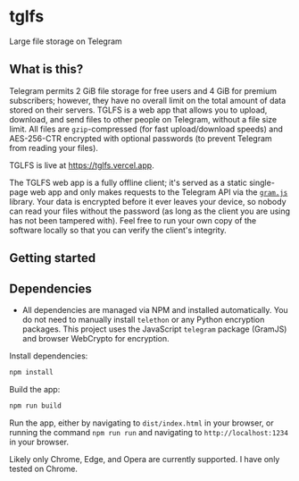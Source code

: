 # tglfs

Large file storage on Telegram

## What is this?

Telegram permits 2 GiB file storage for free users and 4 GiB for premium subscribers; however, they have no overall limit on the total amount of data stored on their servers.
TGLFS is a web app that allows you to upload, download, and send files to other people on Telegram, without a file size limit.
All files are `gzip`-compressed (for fast upload/download speeds) and AES-256-CTR encrypted with optional passwords (to prevent Telegram from reading your files).

TGLFS is live at https://tglfs.vercel.app.

The TGLFS web app is a fully offline client; it's served as a static single-page web app and only makes requests to the Telegram API via the [`gram.js`](https://github.com/gram-js/gramjs) library.
Your data is encrypted before it ever leaves your device, so nobody can read your files without the password (as long as the client you are using has not been tampered with).
Feel free to run your own copy of the software locally so that you can verify the client's integrity.

## Getting started

## Dependencies

- All dependencies are managed via NPM and installed automatically. You do not need to manually install `telethon` or any Python encryption packages. This project uses the JavaScript `telegram` package (GramJS) and browser WebCrypto for encryption.

Install dependencies:

```sh
npm install
```

Build the app:

```sh
npm run build
```

Run the app, either by navigating to `dist/index.html` in your browser, or running the command `npm run run` and navigating to `http://localhost:1234` in your browser.

Likely only Chrome, Edge, and Opera are currently supported.
I have only tested on Chrome.